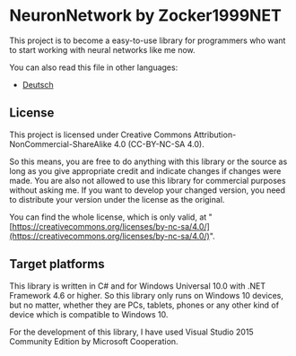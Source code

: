 ﻿# **NeuronNetwork** by Zocker1999NET

This project is to become a easy-to-use library for programmers who want to start working with neural networks like me now.

You can also read this file in other languages:

* [Deutsch](README.de-DE.md)

## License

This project is licensed under Creative Commons Attribution-NonCommercial-ShareAlike 4.0 (CC-BY-NC-SA 4.0).

So this means, you are free to do anything with this library or the source as long as you give appropriate credit and indicate changes if changes were made.
You are also not allowed to use this library for commercial purposes without asking me.
If you want to develop your changed version, you need to distribute your version under the license as the original.

You can find the whole license, which is only valid, at "[https://creativecommons.org/licenses/by-nc-sa/4.0/](https://creativecommons.org/licenses/by-nc-sa/4.0/)".

## Target platforms

This library is written in C# and for Windows Universal 10.0 with .NET Framework 4.6 or higher.
So this library only runs on Windows 10 devices, but no matter, whether they are PCs, tablets, phones or any other kind of device which is compatible to Windows 10.

For the development of this library, I have used Visual Studio 2015 Community Edition by Microsoft Cooperation.